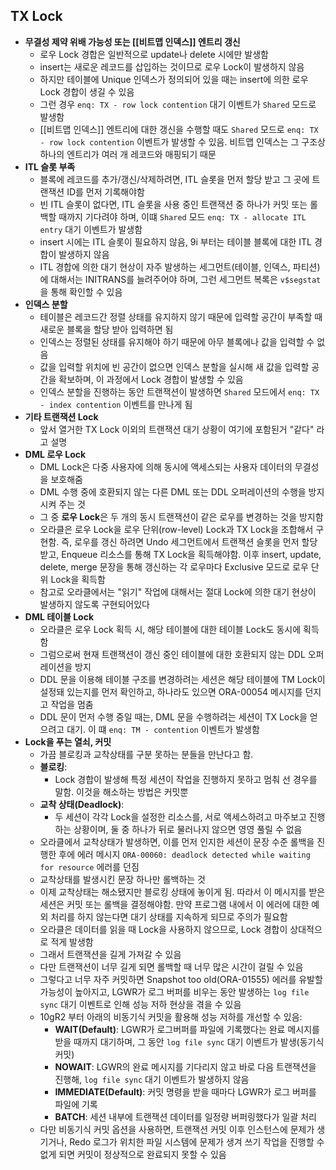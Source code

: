 ## TX Lock
- **무결성 제약 위배 가능성 또는 [[비트맵 인덱스]] 엔트리 갱신**
	- 로우 Lock 경합은 일반적으로 update나 delete 시에만 발생함
	- insert는 새로운 레코드를 삽입하는 것이므로 로우 Lock이 발생하지 않음
	- 하지만 테이블에 Unique 인덱스가 정의되어 있을 때는 insert에 의한 로우 Lock 경합이 생길 수 있음
	- 그런 경우 `enq: TX - row lock contention` 대기 이벤트가 `Shared` 모드로 발생함
	- [[비트맵 인덱스]] 엔트리에 대한 갱신을 수행할 때도 `Shared` 모드로 `enq: TX - row lock contention` 이벤트가 발생할 수 있음. 비트맵 인덱스는 그 구조상 하나의 엔트리가 여러 개 레코드와 매핑되기 때문
- **ITL 슬롯 부족**
	- 블록에 레코드를 추가/갱신/삭제하려면, ITL 슬롯을 먼저 할당 받고 그 곳에 트랜잭션 ID를 먼저 기록해야함
	- 빈 ITL 슬롯이 없다면, ITL 슬롯을 사용 중인 트랜잭션 중 하나가 커밋 또는 롤백할 때까지 기다려야 하며, 이떄 `Shared` 모드 `enq: TX - allocate ITL entry` 대기 이벤트가 발생함
	- insert 시에는 ITL 슬롯이 필요하지 않음, 9i 부터는 테이블 블록에 대한 ITL 경합이 발생하지 않음
	- ITL 경합에 의한 대기 현상이 자주 발생하는 세그먼트(테이블, 인덱스, 파티션)에 대해서는 INITRANS를 늘려주어야 하며, 그런 세그먼트 복록은 `v$segstat`을 통해 확인할 수 있음
- **인덱스 분할**
	- 테이블은 레코드간 정렬 상태를 유지하지 않기 때문에 입력할 공간이 부족할 때 새로운 블록을 할당 받아 입력하면 됨
	- 인덱스는 정렬된 상태를 유지해야 하기 때문에 아무 블록에나 값을 입력할 수 없음
	- 값을 입력할 위치에 빈 공간이 없으면 인덱스 분할을 실시해 새 값을 입력할 공간을 확보하며, 이 과정에서 Lock 경합이 발생할 수 있음
	- 인덱스 분할을 진행하는 동안 트랜잭션이 발생하면 `Shared` 모드에서 `enq: TX - index contention` 이벤트를 만나게 됨
- **기타 트랜잭션 Lock**
	- 앞서 열거한 TX Lock 이외의 트랜잭션 대기 상황이 여기에 포함된거 "같다" 라고 설명
- **DML 로우 Lock**
	- DML Lock은 다중 사용자에 의해 동시에 액세스되는 사용자 데이터의 무결성을 보호해줌
	- DML 수행 중에 호환되지 않는 다른 DML 또는 DDL 오퍼레이션의 수행을 방지시켜 주는 것
	- 그 중 **로우 Lock**은 두 개의 동시 트랜잭션이 같은 로우를 변경하는 것을 방지함
	- 오라클은 로우 Lock을 로우 단위(row-level) Lock과 TX Lock을 조합해서 구현함. 즉, 로우를 갱신 하려면 Undo 세그먼트에서 트랜잭션 슬롯을 먼저 할당받고, Enqueue 리소스를 통해 TX Lock을 획득해야함. 이후 insert, update, delete, merge 문장을 통해 갱신하는 각 로우마다 Exclusive 모드로 로우 단위 Lock을 획득함
	- 참고로 오라클에서는 "읽기" 작업에 대해서는 절대 Lock에 의한 대기 현상이 발생하지 않도록 구현되어있다
- **DML 테이블 Lock**
	- 오라클은 로우 Lock 획득 시, 해당 테이블에 대한 테이블 Lock도 동시에 획득함
	- 그럼으로써 현재 트랜잭션이 갱신 중인 테이블에 대한 호환되지 않는 DDL 오퍼레이션을 방지
	- DDL 문을 이용해 테이블 구조를 변경하려는 세션은 해당 테이블에 TM Lock이 설정돼 있는지를 먼저 확인하고, 하나라도 있으면 ORA-00054 메시지를 던지고 작업을 멈춤
	- DDL 문이 먼저 수행 중일 때는, DML 문을 수행하려는 세션이 TX Lock을 얻으려고 대기. 이 떄 `enq: TM - contention` 이벤트가 발생함
- **Lock을 푸는 열쇠, 커밋**
	- 가끔 블로킹과 교착상태를 구분 못하는 분들을 만난다고 함.
	- **블로킹**:
		- Lock 경합이 발생해 특정 세션이 작업을 진행하지 못하고 멈춰 선 경우를 말함. 이것을 해소하는 방법은 커밋뿐
	- **교착 상태(Deadlock)**:
		- 두 세션이 각각 Lock을 설정한 리소스를, 서로 액세스하려고 마주보고 진행하는 상황이며, 둘 중 하나가 뒤로 물러나지 않으면 영영 풀릴 수 없음
	- 오라클에서 교착상태가 발생하면, 이를 먼저 인지한 세션이 문장 수준 롤백을 진행한 후에 에러 메시지 `ORA-00060: deadlock detected while waiting for resource` 에러를 던짐
	- 교착상태를 발생시킨 문장 하나만 롤백하는 것
	- 이제 교착상태는 해소됐지만 블로킹 상태에 놓이게 됨. 따라서 이 메시지를 받은 세션은 커밋 또는 롤백을 결정해야함. 만약 프로그램 내에서 이 에러에 대한 예외 처리를 하지 않는다면 대기 상태를 지속하게 되므로 주의가 필요함
	- 오라클은 데이터를 읽을 때 Lock을 사용하지 않으므로, Lock 경합이 상대적으로 적게 발생함
	- 그래서 트랜잭션을 길게 가져갈 수 있음
	- 다만 트랜잭션이 너무 길게 되면 롤백할 때 너무 많은 시간이 걸릴 수 있음
	- 그렇다고 너무 자주 커밋하면 Snapshot too old(ORA-01555) 에러를 유발할 가능성이 높아지고, LGWR가 로그 버퍼를 비우는 동안 발생하는 `log file sync` 대기 이벤트로 인해 성능 저하 현상을 겪을 수 있음
	- 10gR2 부터 아래의 비동기식 커밋을 활용해 성능 저하를 개선할 수 있음:
		- **WAIT(Default)**: LGWR가 로그버퍼를 파일에 기록했다는 완료 메시지를 받을 때까지 대기하며, 그 동안 `log file sync` 대기 이벤트가 발생(동기식 커밋)
		- **NOWAIT**: LGWR의 완료 메시지를 기다리지 않고 바로 다음 트랜잭션을 진행해, `log file sync` 대기 이벤트가 발생하지 않음
		- **IMMEDIATE(Default)**: 커밋 명령을 받을 때마다 LGWR가 로그 버퍼를 파일에 기록
		- **BATCH**: 세션 내부에 트랜잭션 데이터를 일정량 버퍼링했다가 일괄 처리
	- 다만 비동기식 커밋 옵션을 사용하면, 트랜잭션 커밋 이후 인스턴스에 문제가 생기거나, Redo 로그가 위치한 파일 시스템에 문제가 생겨 쓰기 작업을 진행할 수 없게 되면 커밋이 정상적으로 완료되지 못할 수 있음
